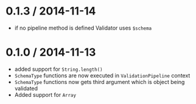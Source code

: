 # 0.1.3 / 2014-11-14

* if no pipeline method is defined Validator uses `$schema`

# 0.1.0 / 2014-11-13

* added support for `String.length()`
* `SchemaType` functions are now executed in `ValidationPipeline` context
* `SchemaType` functions now gets third argument which is object being validated
* Added support for `Array`
